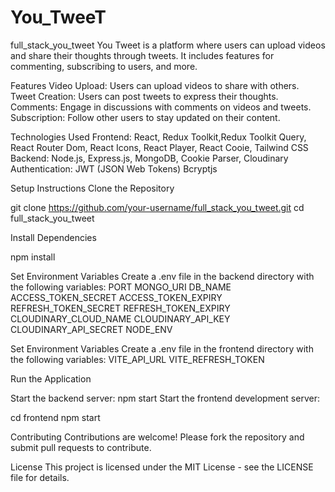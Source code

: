 # You_TweeT

full_stack_you_tweet
You Tweet is a platform where users can upload videos and share their thoughts through tweets. It includes features for commenting, subscribing to users, and more.

Features Video Upload: Users can upload videos to share with others. Tweet Creation: Users can post tweets to express their thoughts. Comments: Engage in discussions with comments on videos and tweets. Subscription: Follow other users to stay updated on their content.

Technologies Used Frontend: React, Redux Toolkit,Redux Toolkit Query, React Router Dom, React Icons, React Player, React Cooie, Tailwind CSS Backend: Node.js, Express.js, MongoDB, Cookie Parser, Cloudinary Authentication: JWT (JSON Web Tokens) Bcryptjs

Setup Instructions Clone the Repository

git clone https://github.com/your-username/full_stack_you_tweet.git cd full_stack_you_tweet

Install Dependencies

npm install

Set Environment Variables Create a .env file in the backend directory with the following variables: PORT MONGO_URI DB_NAME ACCESS_TOKEN_SECRET ACCESS_TOKEN_EXPIRY REFRESH_TOKEN_SECRET REFRESH_TOKEN_EXPIRY CLOUDINARY_CLOUD_NAME CLOUDINARY_API_KEY CLOUDINARY_API_SECRET NODE_ENV

Set Environment Variables Create a .env file in the frontend directory with the following variables: VITE_API_URL VITE_REFRESH_TOKEN

Run the Application

Start the backend server: npm start Start the frontend development server:

cd frontend npm start

Contributing Contributions are welcome! Please fork the repository and submit pull requests to contribute.

License This project is licensed under the MIT License - see the LICENSE file for details.
